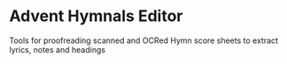 # Advent Hymnals Editor

Tools for proofreading scanned and OCRed Hymn score sheets to extract lyrics, notes and headings
